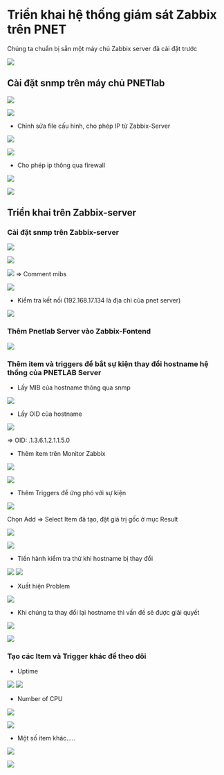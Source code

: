 # Triển khai hệ thống giám sát Zabbix trên PNET

Chúng ta chuẩn bị sẵn một máy chủ Zabbix server đã cài đặt trước

![](.//media/image1.png)

## Cài đặt snmp trên máy chủ PNETlab

![](.//media/image2.png)

![](.//media/image3.png)

-   Chỉnh sửa file cấu hình, cho phép IP từ Zabbix-Server

![](.//media/image4.png)


![](.//media/image5.png)

-   Cho phép ip thông qua firewall

![](.//media/image6.png)


![](.//media/image7.png)


## Triển khai trên Zabbix-server

### Cài đặt snmp trên Zabbix-server

![](.//media/image8.png)


![](.//media/image9.png)


![](.//media/image10.png)
 => Comment mibs

![](.//media/image11.png)


-   Kiểm tra kết nối (192.168.17.134 là địa chỉ của pnet server)

![](.//media/image12.png)

### Thêm Pnetlab Server vào Zabbix-Fontend

![](.//media/image13.png)

### Thêm item và triggers để bắt sự kiện thay đổi hostname hệ thống của PNETLAB Server

-   Lấy MIB của hostname thông qua snmp

![](.//media/image14.png)

-   Lấy OID của hostname

![](.//media/image15.png)

 => OID: .1.3.6.1.2.1.1.5.0

-   Thêm item trên Monitor Zabbix

![](.//media/image16.png)

![](.//media/image17.png)

-   Thêm Triggers để ứng phó với sự kiện

![](.//media/image18.png)

Chọn Add => Select Item đã tạo, đặt giá trị gốc ở mục Result

![](.//media/image19.png)

![](.//media/image20.png)

-   Tiến hành kiểm tra thử khi hostname bị thay đổi

![](.//media/image21.png)
![](.//media/image21.png)


-   Xuất hiện Problem

![](.//media/image22.png)

-   Khi chúng ta thay đổi lại hostname thì vấn đề sẽ được giải quyết

![](.//media/image23.png)


![](.//media/image24.png)

### Tạo các Item và Trigger khác để theo dõi

-   Uptime

![](.//media/image25.png)
![](.//media/image26.png)


-   Number of CPU

![](.//media/image27.png)

![](.//media/image28.png)

-   Một số item khác.....

![](.//media/image29.png)

![](.//media/image30.png)
